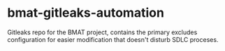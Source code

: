 # bmat-gitleaks-automation
Gitleaks repo for the BMAT project, contains the primary excludes configuration for easier modification that doesn't disturb SDLC proceses. 
